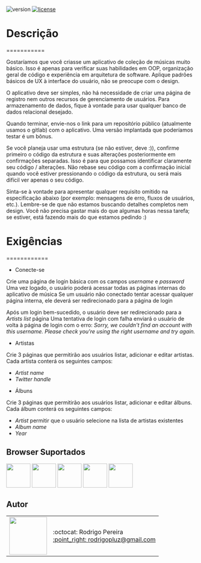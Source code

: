 ![version](https://img.shields.io/badge/version-1.0.0-blue.svg) 
[![license](https://img.shields.io/apm/l/vim-mode.svg)](LICENSE)

# Descrição
===========

Gostaríamos que você criasse um aplicativo de coleção de músicas muito básico. Isso é apenas para verificar suas habilidades em OOP, organização geral de código e experiência em arquitetura de software. Aplique padrões básicos de UX à interface do usuário, não se preocupe com o design.

O aplicativo deve ser simples, não há necessidade de criar uma página de registro nem outros recursos de gerenciamento de usuários. Para armazenamento de dados, fique à vontade para usar qualquer banco de dados relacional desejado.

Quando terminar, envie-nos o link para um repositório público (atualmente usamos o gitlab) com o aplicativo. Uma versão implantada que poderíamos testar é um bônus.

Se você planeja usar uma estrutura (se não estiver, deve :)), confirme primeiro o código da estrutura e suas alterações posteriormente em confirmações separadas. Isso é para que possamos identificar claramente seu código / alterações. Não rebase seu código com a confirmação inicial quando você estiver pressionando o código da estrutura, ou será mais difícil ver apenas o seu código.

Sinta-se à vontade para apresentar qualquer requisito omitido na especificação abaixo (por exemplo: mensagens de erro, fluxos de usuários, etc.). Lembre-se de que não estamos buscando detalhes completos nem design. Você não precisa gastar mais do que algumas horas nessa tarefa; se estiver, está fazendo mais do que estamos pedindo :)

# Exigências
============

* Conecte-se 

Crie uma página de login básica com os campos *username* e *password*
Uma vez logado, o usuário poderá acessar todas as páginas internas do aplicativo de música
Se um usuário não conectado tentar acessar qualquer página interna, ele deverá ser redirecionado para a página de login

Após um login bem-sucedido, o usuário deve ser redirecionado para a *Artists list* página
Uma tentativa de login com falha enviará o usuário de volta à página de login com o erro: *Sorry, we couldn't find an account with this username. Please check you're using the right username and try again.*

* Artistas

Crie 3 páginas que permitirão aos usuários listar, adicionar e editar artistas.
Cada artista conterá os seguintes campos:

- *Artist name*
- *Twitter handle*

* Álbuns

Crie 3 páginas que permitirão aos usuários listar, adicionar e editar álbuns.
Cada álbum conterá os seguintes campos:

- *Artist* permitir que o usuário selecione na lista de artistas existentes
- *Album name*
- *Year*

## Browser Suportados

<img src="https://s3.amazonaws.com/creativetim_bucket/github/browser/chrome.png" width="64" height="64"> <img src="https://s3.amazonaws.com/creativetim_bucket/github/browser/firefox.png" width="64" height="64"> <img src="https://s3.amazonaws.com/creativetim_bucket/github/browser/edge.png" width="64" height="64"> <img src="https://s3.amazonaws.com/creativetim_bucket/github/browser/safari.png" width="64" height="64"> <img src="https://s3.amazonaws.com/creativetim_bucket/github/browser/opera.png" width="64" height="64">

## Autor

<table>
  <tr>
    <td>
      <img src="https://avatars2.githubusercontent.com/u/8739638?s=460&v=4" width="100">
    </td>
    <td>
      :octocat: Rodrigo Pereira<br />
      <a href="mailto:rodrigopluz@gmail.com">:point_right: rodrigopluz@gmail.com</a><br />
    </td>
  </tr>
</table>

